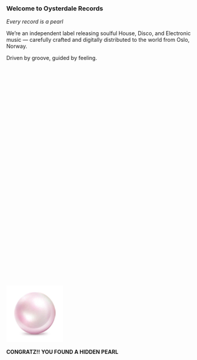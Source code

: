 ### Welcome to Oysterdale Records

*Every record is a pearl*

We’re an independent label releasing soulful House, Disco, and Electronic music — carefully crafted and digitally distributed to the world from Oslo, Norway.

Driven by groove, guided by feeling.

<br>

<br>

<br>

<br>

<br>

<br>

<br>

<br>

<br>

<br>

<br>

<br>

<br>

<br>

<br>

<br>

<br>

<br>

<br>
<br>

<br>

<br>

<br>

<br>
<br>

<br>

<br>

<br>

<br>
<br>

<br>

<br>

<br>

<br>

<img src="/images/pearl.png" alt="Hidden Pearl" width="150" />

**CONGRATZ!! YOU FOUND A HIDDEN PEARL**